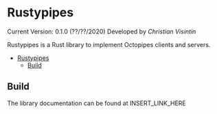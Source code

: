 # Rustypipes

Current Version: 0.1.0 (??/??/2020)
Developed by *Christian Visintin*

Rustypipes is a Rust library to implement Octopipes clients and servers.

- [Rustypipes](#rustypipes)
  - [Build](#build)

## Build

The library documentation can be found at INSERT_LINK_HERE

